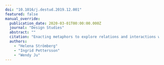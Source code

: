 ```yaml
---
doi: "10.1016/j.destud.2019.12.001"
featured: false
manual_override:
  publication_date: 2020-03-01T00:00:00.000Z
  journal: "Design Studies"
  abstract: ""
  citation: "Enacting metaphors to explore relations and interactions with automated driving systems (2020)"
  authors:
    - "Helena Strömberg"
    - "Ingrid Pettersson"
    - "Wendy Ju"
---
```


<!-- You can add additional content about this publication here if needed -->
